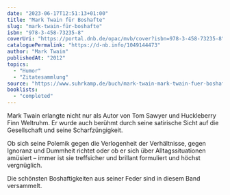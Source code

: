 ```yaml
---
date: "2023-06-17T12:51:13+01:00"
title: "Mark Twain für Boshafte"
slug: "mark-twain-für-boshafte"
isbn: "978-3-458-73235-8"
coverUri: "https://portal.dnb.de/opac/mvb/cover?isbn=978-3-458-73235-8"
cataloguePermalink: "https://d-nb.info/1049144473"
author: "Mark Twain"
publishedAt: "2012"
topics:
  - "Humor"
  - "Zitatesammlung"
source: "https://www.suhrkamp.de/buch/mark-twain-mark-twain-fuer-boshafte-t-9783458351733"
booklists:
  - "completed"
---
```

Mark Twain erlangte nicht nur als Autor von Tom Sawyer und Huckleberry Finn 
Weltruhm. Er wurde auch berühmt durch seine satirische Sicht auf die 
Gesellschaft und seine Scharfzüngigkeit.

Ob sich seine Polemik gegen die Verlogenheit der Verhältnisse, gegen Ignoranz 
und Dummheit richtet oder ob er sich über Alltagssituationen amüsiert – immer 
ist sie treffsicher und brillant formuliert und höchst vergnüglich.

Die schönsten Boshaftigkeiten aus seiner Feder sind in diesem Band versammelt. 
